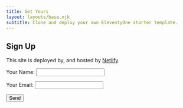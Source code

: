 ```yaml
---
title: Get Yours
layout: layouts/base.njk
subtitle: Clone and deploy your own EleventyOne starter template.
---
```


## Sign Up

This site is deployed by, and hosted by [Netlify](https://www.netlify.com).

<form name="amazing-occurrences-mailchimp" method="POST" data-netlify="true" action="/site/thanks" netlify-honeypot="bot-field" data-netlify-recaptcha="true">
  <p>
    <label>Your Name: <input type="text" name="name" /></label>   
  </p>
  <p>
    <label>Your Email: <input type="email" name="email" /></label>
  </p>
  <p>
    <button type="submit">Send</button>
  </p>
</form>